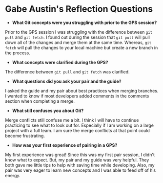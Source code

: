 # Gabe Austin's Reflection Questions

* **What Git concepts were you struggling with prior to the GPS session?**

Prior to the GPS session I was struggling with the difference between `git pull` and `git fetch`. I found out during the session that `git pull` will pull down all of the changes and merge them at the same time. Whereas, `git fetch` will pull the changes to your local machine but create a new branch in the process.

* **What concepts were clarified during the GPS?**

The difference between `git pull` and `git fetch` was clarified.


* **What questions did you ask your pair and the guide?**

I asked the guide and my pair about best practices when merging branches. I wanted to know if most developers added comments in the comments section when completing a merge.


* **What still confuses you about Git?**

Merge conflicts still confuse me a bit. I think I will have to continue practicing to see what to look out for. Especially if I am working on a large project with a full team. I am sure the merge conflicts at that point could become frustrating.


* **How was your first experience of pairing in a GPS?**

My first experience was great! Since this was my first pair session, I didn't know what to expect. But, my pair and my guide was very helpful. They both gave me little tips to help with saving time while developing. Also, my pair was very eager to learn new concepts and I was able to feed off of his energy.